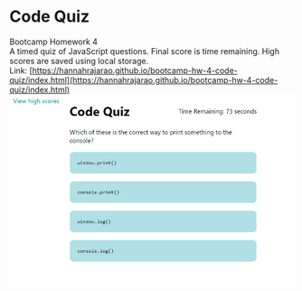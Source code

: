 # Code Quiz
Bootcamp Homework 4  
A timed quiz of JavaScript questions. Final score is time remaining. High scores are saved using local storage.  
Link: [https://hannahrajarao.github.io/bootcamp-hw-4-code-quiz/index.html](https://hannahrajarao.github.io/bootcamp-hw-4-code-quiz/index.html)
![Screenshot of quiz question](assets/images/code-quiz-screenshot.png)